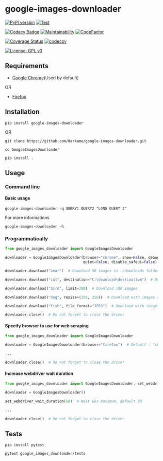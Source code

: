 # google-images-downloader

[![PyPI version](https://badge.fury.io/py/google-images-downloader.svg)](https://badge.fury.io/py/google-images-downloader)
[![Test](https://github.com/Harkame/google-images-downloader/actions/workflows/test.yml/badge.svg)](https://github.com/Harkame/google-images-downloader/actions/workflows/test.yml)

[![Codacy Badge](https://app.codacy.com/project/badge/Grade/35653176f62b47aa8666544e6c30dcfd)](https://app.codacy.com/gh/Harkame/google-images-downloader/dashboard?utm_source=gh&utm_medium=referral&utm_content=&utm_campaign=Badge_grade)
[![Maintainability](https://api.codeclimate.com/v1/badges/6ab037c4ca021b4be8ab/maintainability)](https://codeclimate.com/github/Harkame/google-images-downloader/maintainability)
[![CodeFactor](https://www.codefactor.io/repository/github/harkame/google-images-downloader/badge)](https://www.codefactor.io/repository/github/harkame/google-images-downloader)

[![Coverage Status](https://coveralls.io/repos/github/Harkame/google-images-downloader/badge.svg)](https://coveralls.io/github/Harkame/google-images-downloader)
[![codecov](https://codecov.io/gh/Harkame/google-images-downloader/graph/badge.svg?token=9qdPDbT1e0)](https://codecov.io/gh/Harkame/google-images-downloader)

[![License: GPL v3](https://img.shields.io/badge/License-GPLv3-blue.svg)](https://www.gnu.org/licenses/gpl-3.0)

## Requirements

- [Google Chrome](https://www.google.com/chrome/)(Used by default)

OR

- [Firefox](https://www.mozilla.org/en-US/firefox/new/)

## Installation

```shell
pip install google-images-downloader
```

OR

```shell
git clone https://github.com/Harkame/google-images-downloader.git

cd GoogleImagesDownloader

pip install .
```

## Usage

### Command line

#### Basic usage

```shell
google-images-downloader -q QUERY1 QUERY2 "LONG QUERY 3"
```

For more informations

```shell
google-images-downloader -h
```

### Programmatically

```python
from google_images_downloader import GoogleImagesDownloader

downloader = GoogleImagesDownloader(browser="chrome", show=False, debug=False,
                                    quiet=False, disable_safeui=False)  # Constructor with default values

downloader.download("bear")  # Download 50 images in ./downloads folder

downloader.download("cat", destination="C:\download\destination")  # Download at specified destination

downloader.download("bird", limit=200)  # Download 100 images

downloader.download("dog", resize=(256, 256))  # Download with images resizing

downloader.download("fish", file_format="JPEG")  # Download with images re-formatting (JPEG or PNG)

downloader.close()  # Do not forget to close the driver
```

#### Specify browser to use for web scraping

```python
from google_images_downloader import GoogleImagesDownloader

downloader = GoogleImagesDownloader(browser="firefox")  # Default : "chrome"

...

downloader.close()  # Do not forget to close the driver
```

#### Increase webdriver wait duration

```python
from google_images_downloader import GoogleImagesDownloader, set_webdriver_wait_duration

downloader = GoogleImagesDownloader()

set_webdriver_wait_duration(60)  # Wait 60s maximum, default 30

...

downloader.close()  # Do not forget to close the driver
```



## Tests

```shell
pip install pytest

pytest google_images_downloader/tests
```
